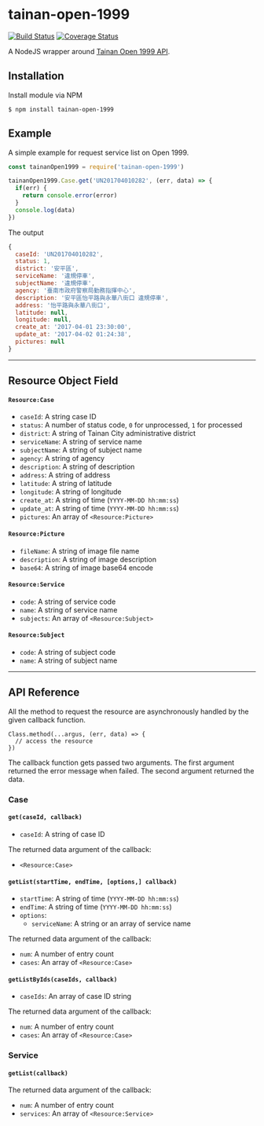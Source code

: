 # tainan-open-1999

[![Build Status](https://travis-ci.org/wonderchang/tainan-open-1999.svg?branch=master)](https://travis-ci.org/wonderchang/tainan-open-1999)
[![Coverage Status](https://coveralls.io/repos/github/wonderchang/tainan-open-1999/badge.svg?branch=master)](https://coveralls.io/github/wonderchang/tainan-open-1999?branch=master)

A NodeJS wrapper around [Tainan Open 1999 API](http://1999.tainan.gov.tw/OpenExplain.aspx).

## Installation

Install module via NPM

	$ npm install tainan-open-1999
	
## Example

A simple example for request service list on Open 1999.

```js
const tainanOpen1999 = require('tainan-open-1999')

tainanOpen1999.Case.get('UN201704010282', (err, data) => {
  if(err) {
    return console.error(error)
  }
  console.log(data)
})
```

The output

```js
{
  caseId: 'UN201704010282',
  status: 1,
  district: '安平區',
  serviceName: '違規停車',
  subjectName: '違規停車',
  agency: '臺南市政府警察局勤務指揮中心',
  description: '安平區怡平路與永華八街口 違規停車',
  address: '怡平路與永華八街口',
  latitude: null,
  longitude: null,
  create_at: '2017-04-01 23:30:00',
  update_at: '2017-04-02 01:24:38',
  pictures: null
}
```
---

## Resource Object Field

#### `Resource:Case`

* `caseId`: A string case ID
* `status`: A number of status code, `0` for unprocessed, `1` for processed
* `district`: A string of Tainan City administrative district
* `serviceName`: A string of service name
* `subjectName`: A string of subject name
* `agency`: A string of agency
* `description`: A string of description
* `address`: A string of address
* `latitude`: A string of latitude
* `longitude`: A string of longitude
* `create_at`: A string of time (`YYYY-MM-DD hh:mm:ss`)
* `update_at`: A string of time (`YYYY-MM-DD hh:mm:ss`)
* `pictures`: An array of `<Resource:Picture>`

#### `Resource:Picture`

* `fileName`: A string of image file name
* `description`: A string of image description
* `base64`: A string of image base64 encode

#### `Resource:Service`

* `code`: A string of service code
* `name`: A string of service name
* `subjects`: An array of `<Resource:Subject>`

#### `Resource:Subject`

* `code`: A string of subject code
* `name`: A string of subject name

---

## API Reference

All the method to request the resource are asynchronously handled by the given callback function.

```
Class.method(...argus, (err, data) => {
  // access the resource
})
```

The callback function gets passed two arguments. The first argument returned the error message when failed. The second argument returned the data.

### Case

#### `get(caseId, callback)`

* `caseId`: A string of case ID

The returned data argument of the callback:

* `<Resource:Case>`

#### `getList(startTime, endTime, [options,] callback)`

* `startTime`: A string of time (`YYYY-MM-DD hh:mm:ss`)
* `endTime`: A string of time (`YYYY-MM-DD hh:mm:ss`)
* `options`:
  * `serviceName`: A string or an array of service name

The returned data argument of the callback:

* `num`: A number of entry count
* `cases`: An array of `<Resource:Case>`

#### `getListByIds(caseIds, callback)`

* `caseIds`: An array of case ID string

The returned data argument of the callback:

* `num`: A number of entry count
* `cases`: An array of `<Resource:Case>`

### Service

#### `getList(callback)`

The returned data argument of the callback:

* `num`: A number of entry count
* `services`: An array of `<Resource:Service>`
